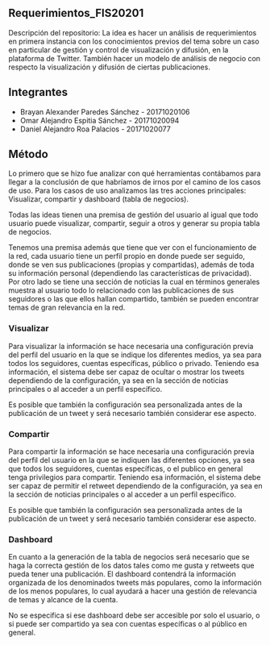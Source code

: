 ## Requerimientos_FIS20201

Descripción del repositorio: La idea es hacer un análisis de requerimientos en primera instancia con los conocimientos previos del tema sobre un caso en particular de gestión y control de visualización y difusión, en la plataforma de Twitter. También hacer un modelo de análisis de negocio con respecto la visualización y difusión de ciertas publicaciones.

## Integrantes

* Brayan Alexander Paredes Sánchez - 20171020106
* Omar Alejandro Espitia Sánchez - 20171020094
* Daniel Alejandro Roa Palacios - 20171020077

## Método

Lo primero que se hizo fue analizar con qué herramientas contábamos para llegar a la conclusión de que habríamos de irnos por el camino de los casos de uso. Para los casos de uso analizamos las tres acciones principales: Visualizar, compartir y dashboard (tabla de negocios).

Todas las ideas tienen una premisa de gestión del usuario al igual que todo usuario puede visualizar, compartir, seguir a otros y generar su propia tabla de negocios.

Tenemos una premisa además que tiene que ver con el funcionamiento de la red, cada usuario tiene un perfil propio en donde puede ser seguido, donde se ven sus publicaciones (propias y compartidas), además de toda su información personal (dependiendo las características de privacidad). Por otro lado se tiene una sección de noticias la cual en términos generales muestra al usuario todo lo relacionado con las publicaciones de sus seguidores o las que ellos hallan compartido, también se pueden encontrar temas de gran relevancia en la red. 

### Visualizar

Para visualizar la información se hace necesaria una configuración previa del perfil del usuario en la que se indique los diferentes medios, ya sea para todos los seguidores, cuentas específicas, público o privado. Teniendo esa información, el sistema debe ser capaz de ocultar o mostrar los tweets dependiendo de la configuración, ya sea en la sección de noticias principales o al acceder a un perfil específico.

Es posible que también la configuración sea personalizada antes de la publicación de un tweet y será necesario también considerar ese aspecto.

### Compartir

Para compartir la información se hace necesaria una configuración previa del perfil del usuario en la que se indiquen las diferentes opciones, ya sea que todos los seguidores, cuentas específicas, o el publico en general tenga privilegios para compartir. Teniendo esa información, el sistema debe ser capaz de permitir el retweet dependiendo de la configuración, ya sea en la sección de noticias principales o al acceder a un perfil específico.

Es posible que también la configuración sea personalizada antes de la publicación de un tweet y será necesario también considerar ese aspecto.

### Dashboard

En cuanto a la generación de la tabla de negocios será necesario que se haga la correcta gestión de los datos tales como me gusta y retweets que pueda tener una publicación. El dashboard contendrá la información organizada de los denominados tweets más populares, como la información de los menos populares, lo cual ayudará a hacer una gestión de relevancia de temas y alcance de la cuenta.

No se especifica si ese dashboard debe ser accesible por solo el usuario, o si puede ser compartido ya sea con cuentas específicas o al público en general.

